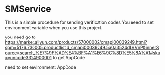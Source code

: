 # SMService
This is a simple procedure for sending verification codes
You need to set environment variable when you use this project.

you need go to 
https://market.aliyun.com/products/57000002/cmapi00039249.html?spm=5176.730005.productlist.d_cmapi00039249.5a0a3524dLVVnP&innerSource=search_%E7%9F%AD%E4%BF%A1%E6%9C%8D%E5%8A%A1#sku=yuncode3324900001
to get AppCode

need to set environment:
AppCode